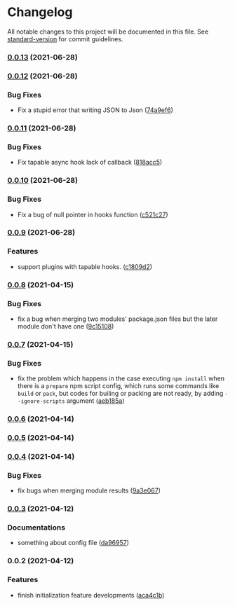 # Changelog

All notable changes to this project will be documented in this file. See [standard-version](https://github.com/conventional-changelog/standard-version) for commit guidelines.

### [0.0.13](https://github.com/zppack/zp/compare/v0.0.12...v0.0.13) (2021-06-28)

### [0.0.12](https://github.com/zppack/zp/compare/v0.0.11...v0.0.12) (2021-06-28)


### Bug Fixes

* Fix a stupid error that writing JSON to Json ([74a9ef6](https://github.com/zppack/zp/commit/74a9ef619d0ea87ab0f0e6cd888c7b0844440d94))

### [0.0.11](https://github.com/zppack/zp/compare/v0.0.10...v0.0.11) (2021-06-28)


### Bug Fixes

* Fix tapable async hook lack of callback ([818acc5](https://github.com/zppack/zp/commit/818acc520ba15cd9cea91d4177d5c36afd43d0e4))

### [0.0.10](https://github.com/zppack/zp/compare/v0.0.9...v0.0.10) (2021-06-28)


### Bug Fixes

* Fix a bug of null pointer in hooks function ([c521c27](https://github.com/zppack/zp/commit/c521c27e623c5ed4388f1e33dae57f3e0d080667))

### [0.0.9](https://github.com/zppack/zp/compare/v0.0.8...v0.0.9) (2021-06-28)


### Features

* support plugins with tapable hooks. ([c1809d2](https://github.com/zppack/zp/commit/c1809d2c19bd91b90a80dcc8989b387a8653be44))

### [0.0.8](https://github.com/zppack/zp/compare/v0.0.7...v0.0.8) (2021-04-15)


### Bug Fixes

* fix a bug when merging two modules' package.json files but the later module don't have one ([9c15108](https://github.com/zppack/zp/commit/9c1510836630d0880fbf71fcd5ed3272eb03b36f))

### [0.0.7](https://github.com/zppack/zp/compare/v0.0.6...v0.0.7) (2021-04-15)


### Bug Fixes

* fix the problem which happens in the case executing `npm install` when there is a `prepare` npm script config, which runs some commands like `build` or `pack`, but codes for builing or packing are not ready, by adding `--ignore-scripts` argument ([aeb185a](https://github.com/zppack/zp/commit/aeb185affc0a369cecd439dc1a9ab560b08d88e8))

### [0.0.6](https://github.com/zppack/zp/compare/v0.0.5...v0.0.6) (2021-04-14)

### [0.0.5](https://github.com/zppack/zp/compare/v0.0.4...v0.0.5) (2021-04-14)

### [0.0.4](https://github.com/zppack/zp/compare/v0.0.3...v0.0.4) (2021-04-14)


### Bug Fixes

* fix bugs when merging module results ([9a3e067](https://github.com/zppack/zp/commit/9a3e067431f66e0083f12b1a2448a301e8c0049c))

### [0.0.3](https://github.com/zppack/zp/compare/v0.0.2...v0.0.3) (2021-04-12)


### Documentations

* something about config file ([da96957](https://github.com/zppack/zp/commit/da96957554e9b675744f309c500665abdfaa6fff))

### 0.0.2 (2021-04-12)


### Features

* finish initialization feature developments ([aca4c1b](https://github.com/zppack/zp/commit/aca4c1bb55e3997c3bedd0c008af5b658b46c927))
